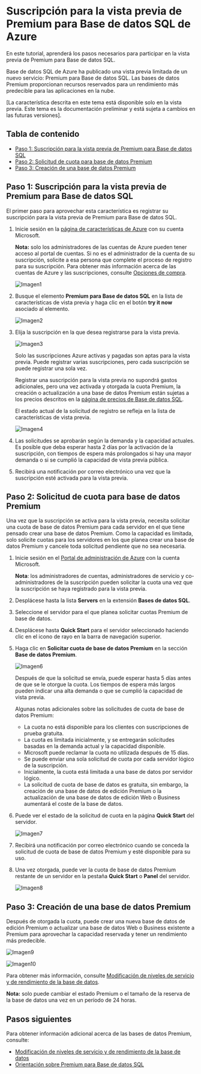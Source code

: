 <properties linkid="manage-services-sql-databases-premium" urlDisplayName="Premium SQL Database" pageTitle="Sign up for Azure Premium for SQL Database" metaKeywords="" description="Describes how to sign up for the Premium for SQL Database preview, request your Premium database quota, and then upgrade a database to Premium in Azure SQL Database." metaCanonical="" services="cloud-services" documentationCenter="" title="Sign up for the preview of Premium for Azure SQL Database" authors="karaman" solutions="" manager="" editor="tysonn" />

Suscripción para la vista previa de Premium para Base de datos SQL de Azure
===========================================================================

En este tutorial, aprenderá los pasos necesarios para participar en la vista previa de Premium para Base de datos SQL.

Base de datos SQL de Azure ha publicado una vista previa limitada de un nuevo servicio: Premium para Base de datos SQL. Las bases de datos Premium proporcionan recursos reservados para un rendimiento más predecible para las aplicaciones en la nube.

[La característica descrita en este tema está disponible solo en la vista previa. Este tema es la documentación preliminar y está sujeta a cambios en las futuras versiones].

Tabla de contenido
------------------

-   [Paso 1: Suscripción para la vista previa de Premium para Base de datos SQL](#SignUp)
-   [Paso 2: Solicitud de cuota para base de datos Premium](#Quota)
-   [Paso 3: Creación de una base de datos Premium](#Upgrade)

Paso 1: Suscripción para la vista previa de Premium para Base de datos SQL
--------------------------------------------------------------------------

El primer paso para aprovechar esta característica es registrar su suscripción para la vista previa de Premium para Base de datos SQL.

1.  Inicie sesión en la [página de características de Azure](http://account.windowsazure.com/PreviewFeatures) con su cuenta Microsoft.

    **Nota:** solo los administradores de las cuentas de Azure pueden tener acceso al portal de cuentas. Si no es el administrador de la cuenta de su suscripción, solicite a esa persona que complete el proceso de registro para su suscripción. Para obtener más información acerca de las cuentas de Azure y las suscripciones, consulte [Opciones de compra](http://account.windowsazure.com/PreviewFeatures).

    ![Imagen1](./media/sql-database-premium-sign-up/AccountSignup-Figure1.png)

2.  Busque el elemento **Premium para Base de datos SQL** en la lista de características de vista previa y haga clic en el botón **try it now** asociado al elemento.

    ![Imagen2](./media/sql-database-premium-sign-up/AccountSignupButton-Figure2.png)

3.  Elija la suscripción en la que desea registrarse para la vista previa.

    ![Imagen3](./media/sql-database-premium-sign-up/Subscription-Figure3.png)

    Solo las suscripciones Azure activas y pagadas son aptas para la vista previa. Puede registrar varias suscripciones, pero cada suscripción se puede registrar una sola vez.

    Registrar una suscripción para la vista previa no supondrá gastos adicionales, pero una vez activada y otorgada la cuota Premium, la creación o actualización a una base de datos Premium están sujetas a los precios descritos en la [página de precios de Base de datos SQL](http://www.windowsazure.com/en-us/pricing/details/sql-database/).

    El estado actual de la solicitud de registro se refleja en la lista de características de vista previa.

    ![Imagen4](./media/sql-database-premium-sign-up/Status-Figure4.png)

4.  Las solicitudes se aprobarán según la demanda y la capacidad actuales. Es posible que deba esperar hasta 2 días por la activación de la suscripción, con tiempos de espera más prolongados si hay una mayor demanda o si se cumplió la capacidad de vista previa pública.

5.  Recibirá una notificación por correo electrónico una vez que la suscripción esté activada para la vista previa.

Paso 2: Solicitud de cuota para base de datos Premium
-----------------------------------------------------

Una vez que la suscripción se activa para la vista previa, necesita solicitar una cuota de base de datos Premium para cada servidor en el que tiene pensado crear una base de datos Premium. Como la capacidad es limitada, solo solicite cuotas para los servidores en los que planea crear una base de datos Premium y cancele toda solicitud pendiente que no sea necesaria.

1.  Inicie sesión en el [Portal de administración de Azure](https://manage.windowsazure.com) con la cuenta Microsoft.

    **Nota**: los administradores de cuentas, administradores de servicio y co-administradores de la suscripción pueden solicitar la cuota una vez que la suscripción se haya registrado para la vista previa.

2.  Desplácese hasta la lista **Servers** en la extensión **Bases de datos SQL**.
3.  Seleccione el servidor para el que planea solicitar cuotas Premium de base de datos.
4.  Desplácese hasta **Quick Start** para el servidor seleccionado haciendo clic en el icono de rayo en la barra de navegación superior.
5.  Haga clic en **Solicitar cuota de base de datos Premium** en la sección **Base de datos Premium**.

    ![Imagen6](./media/sql-database-premium-sign-up/RequestQuota-Figure6.png)

    Después de que la solicitud se envía, puede esperar hasta 5 días antes de que se le otorgue la cuota. Los tiempos de espera más largos pueden indicar una alta demanda o que se cumplió la capacidad de vista previa.

    Algunas notas adicionales sobre las solicitudes de cuota de base de datos Premium:

    -   La cuota no está disponible para los clientes con suscripciones de prueba gratuita.
    -   La cuota es limitada inicialmente, y se entregarán solicitudes basadas en la demanda actual y la capacidad disponible.
    -   Microsoft puede reclamar la cuota no utilizada después de 15 días.
    -   Se puede enviar una sola solicitud de cuota por cada servidor lógico de la suscripción.
    -   Inicialmente, la cuota está limitada a una base de datos por servidor lógico.
    -   La solicitud de cuota de base de datos es gratuita, sin embargo, la creación de una base de datos de edición Premium o la actualización de una base de datos de edición Web o Business aumentará el coste de la base de datos.

6.  Puede ver el estado de la solicitud de cuota en la página **Quick Start** del servidor.

    ![Imagen7](./media/sql-database-premium-sign-up/PendingApproval-Figure7.png)

7.  Recibirá una notificación por correo electrónico cuando se conceda la solicitud de cuota de base de datos Premium y esté disponible para su uso.
8.  Una vez otorgada, puede ver la cuota de base de datos Premium restante de un servidor en la pestaña **Quick Start** o **Panel** del servidor.

    ![Imagen8](./media/sql-database-premium-sign-up/QuotaApproved-Figure8.png)

Paso 3: Creación de una base de datos Premium
---------------------------------------------

Después de otorgada la cuota, puede crear una nueva base de datos de edición Premium o actualizar una base de datos Web o Business existente a Premium para aprovechar la capacidad reservada y tener un rendimiento más predecible.

![Imagen9](./media/sql-database-premium-sign-up/SpecifyDBSettings-Figure9.png)

![Imagen10](./media/sql-database-premium-sign-up/PremiumDBSettings-Figure10.png)

Para obtener más información, consulte [Modificación de niveles de servicio y de rendimiento de la base de datos](http://go.microsoft.com/fwlink/p/?LinkID=311927).

**Nota:** solo puede cambiar el estado Premium o el tamaño de la reserva de la base de datos una vez en un período de 24 horas.

Pasos siguientes
----------------

Para obtener información adicional acerca de las bases de datos Premium, consulte:

-   [Modificación de niveles de servicio y de rendimiento de la base de datos](http://go.microsoft.com/fwlink/p/?LinkID=311927)
-   [Orientación sobre Premium para Base de datos SQL](http://go.microsoft.com/fwlink/p/?LinkId=313650)

